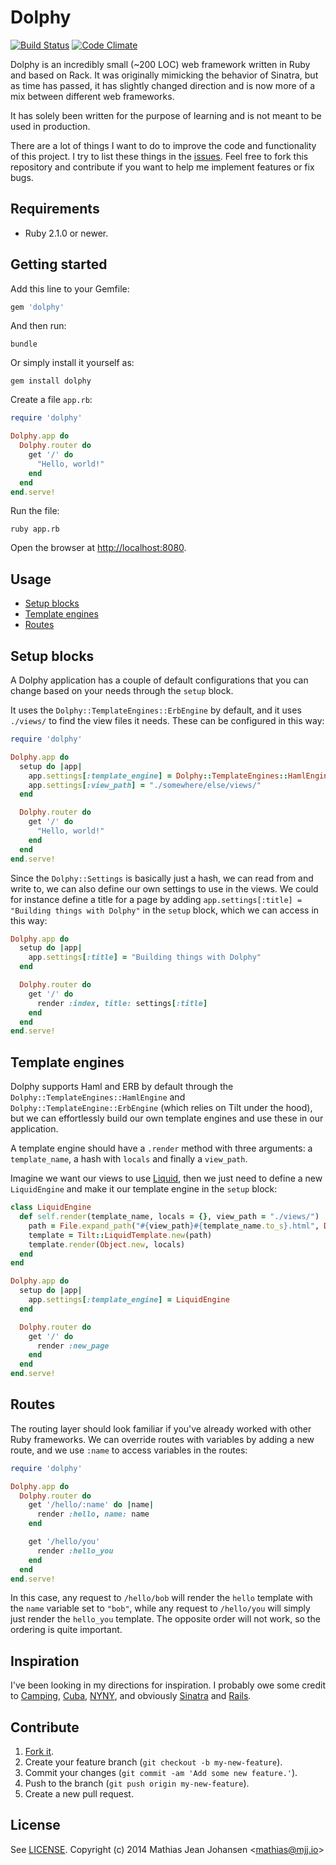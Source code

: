 # Dolphy
[![Build Status](https://magnum.travis-ci.com/majjoha/dolphy.svg?token=G5jfvsY2S8tSb5P53rGq&branch=master)](https://magnum.travis-ci.com/majjoha/dolphy)
[![Code Climate](https://codeclimate.com/repos/53cb2ea469568031fe01ad3f/badges/a7a6a867bc5744c524d7/gpa.png)](https://codeclimate.com/repos/53cb2ea469568031fe01ad3f/feed)

Dolphy is an incredibly small (~200 LOC) web framework written in Ruby and based
on Rack. It was originally mimicking the behavior of Sinatra, but as time has
passed, it has slightly changed direction and is now more of a mix between
different web frameworks.

It has solely been written for the purpose of learning and is not meant to be
used in production.

There are a lot of things I want to do to improve the code and functionality of
this project. I try to list these things in the
[issues](https://github.com/majjoha/dolphy/issues). Feel free to fork this
repository and contribute if you want to help me implement features or fix
bugs.

## Requirements
* Ruby 2.1.0 or newer.

## Getting started
Add this line to your Gemfile:

```ruby
gem 'dolphy'
```

And then run:

```
bundle
```

Or simply install it yourself as:

```
gem install dolphy
```

Create a file `app.rb`:

```ruby
require 'dolphy'

Dolphy.app do
  Dolphy.router do
    get '/' do
      "Hello, world!"
    end
  end
end.serve!
```

Run the file:

```
ruby app.rb
```

Open the browser at [http://localhost:8080](http://localhost:8080).

## Usage
* [Setup blocks](#setup-blocks)
* [Template engines](#template-engines)
* [Routes](#routes)

## Setup blocks
A Dolphy application has a couple of default configurations that you can change
based on your needs through the `setup` block.

It uses the `Dolphy::TemplateEngines::ErbEngine` by default, and it uses
`./views/` to find the view files it needs. These can be configured in this way:

```ruby
require 'dolphy'

Dolphy.app do
  setup do |app|
    app.settings[:template_engine] = Dolphy::TemplateEngines::HamlEngine
    app.settings[:view_path] = "./somewhere/else/views/"
  end

  Dolphy.router do
    get '/' do
      "Hello, world!"
    end
  end
end.serve!
```

Since the `Dolphy::Settings` is basically just a hash, we can read from and
write to, we can also define our own settings to use in the views. We could for
instance define a title for a page by adding `app.settings[:title] = "Building
things with Dolphy"` in the `setup` block, which we can access in this way:

```ruby
Dolphy.app do
  setup do |app|
    app.settings[:title] = "Building things with Dolphy"
  end

  Dolphy.router do
    get '/' do
      render :index, title: settings[:title]
    end
  end
end.serve!
```

## Template engines
Dolphy supports Haml and ERB by default through the
`Dolphy::TemplateEngines::HamlEngine` and `Dolphy::TemplateEngine::ErbEngine`
(which relies on Tilt under the hood), but we can effortlessly build our own
template engines and use these in our application.

A template engine should have a `.render` method with three arguments: a
`template_name`, a hash with `locals` and finally a `view_path`.

Imagine we want our views to use [Liquid](http://liquidmarkup.org/), then we
just need to define a new `LiquidEngine` and make it our template engine in the
`setup` block:

```ruby
class LiquidEngine
  def self.render(template_name, locals = {}, view_path = "./views/")
    path = File.expand_path("#{view_path}#{template_name.to_s}.html", Dir.pwd)
    template = Tilt::LiquidTemplate.new(path)
    template.render(Object.new, locals)
  end
end
```

```ruby
Dolphy.app do
  setup do |app|
    app.settings[:template_engine] = LiquidEngine
  end

  Dolphy.router do
    get '/' do
      render :new_page
    end
  end
end.serve!
```

## Routes
The routing layer should look familiar if you've already worked with other Ruby
frameworks. We can override routes with variables by adding a new route, and we
use `:name` to access variables in the routes:

```ruby
require 'dolphy'

Dolphy.app do
  Dolphy.router do
    get '/hello/:name' do |name|
      render :hello, name: name
    end

    get '/hello/you'
      render :hello_you
    end
  end
end.serve!
```

In this case, any request to `/hello/bob` will render the `hello` template with
the `name` variable set to `"bob"`, while any request to `/hello/you` will
simply just render the `hello_you` template. The opposite order will not work,
so the ordering is quite important.

## Inspiration
I've been looking in my directions for inspiration. I probably owe some credit
to [Camping](http://camping.io), [Cuba](http://cuba.is),
[NYNY](http://alisnic.github.io/nyny/), and obviously
[Sinatra](http://sinatrarb.com) and [Rails](http://rubyonrails.org).


## Contribute
1. [Fork it](https://github.com/majjoha/dolphy/fork).
2. Create your feature branch (`git checkout -b my-new-feature`).
3. Commit your changes (`git commit -am 'Add some new feature.'`).
4. Push to the branch (`git push origin my-new-feature`).
5. Create a new pull request.

## License
See [LICENSE](https://github.com/majjoha/dolphy/blob/master/LICENSE).
Copyright (c) 2014 Mathias Jean Johansen <<mathias@mjj.io>>
